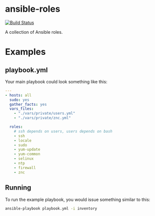 # ansible-roles

[![Build Status](https://travis-ci.org/craighurley/ansible-roles.svg?branch=master)](https://travis-ci.org/craighurley/ansible-roles)

A collection of Ansible roles.

# Examples

## playbook.yml

Your main playbook could look something like this:

```yaml
---
- hosts: all
  sudo: yes
  gather_facts: yes
  vars_files:
    - "./vars/private/users.yml"
    - "./vars/private/znc.yml"

  roles:
    # ssh depends on users, users depends on bash
    - ssh
    - locale
    - sudo
    - yum-update
    - yum-common
    - selinux
    - ntp
    - firewall
    - znc
```

## Running

To run the example playbook, you would issue something similar to this:

```bash
ansible-playbook playbook.yml -i inventory
```
